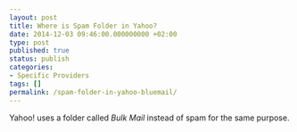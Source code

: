 ```yaml
---
layout: post
title: Where is Spam Folder in Yahoo?
date: 2014-12-03 09:46:00.000000000 +02:00
type: post
published: true
status: publish
categories:
- Specific Providers
tags: []
permalink: /spam-folder-in-yahoo-bluemail/
---
```


Yahoo! uses a folder called *Bulk Mail* instead of spam for the same purpose.